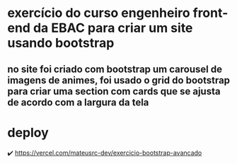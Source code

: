 # exercício do curso engenheiro front-end da EBAC para criar um site usando bootstrap

## no site foi criado com bootstrap um carousel de imagens de animes, foi usado o grid do bootstrap para criar uma section com cards que se ajusta de acordo com a largura da tela

# deploy

✔️ https://vercel.com/mateusrc-dev/exercicio-bootstrap-avancado
